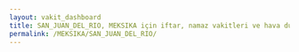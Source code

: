 ```yaml
---
layout: vakit_dashboard
title: SAN_JUAN_DEL_RIO, MEKSIKA için iftar, namaz vakitleri ve hava durumu - ilçe/eyalet seç
permalink: /MEKSIKA/SAN_JUAN_DEL_RIO/
---
```


<script type="text/javascript">
  var GLOBAL_COUNTRY = 'MEKSIKA';
  var GLOBAL_CITY = 'SAN_JUAN_DEL_RIO';
  var GLOBAL_STATE = '';
  var lat = 72;
  var lon = 21;
</script>

